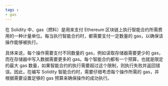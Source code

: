 ```yaml
---
tags : 
- gas
---
```


在 Solidity 中，gas（燃料）是用来支付 Ethereum 区块链上执行智能合约所需费用的一种计量单位。每当执行智能合约时，都需要支付一定数量的 gas，以确保该操作能够被执行。

具体来说，每个操作需要支付不同数量的 gas，例如读取存储器需要更少的 gas，而在存储器中写入数据需要更多的 gas。每个智能合约都有一个预算，也就是限定的最大 gas 数量，如果智能合约的执行需要超过这个限制，则执行失败并返回错误。因此，在编写 Solidity 智能合约时，需要仔细考虑每个操作所需的 gas，并根据需要设置足够的 gas 预算来确保操作的成功执行。